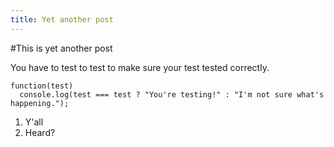 ```yaml
---
title: Yet another post
---
```


#This is yet another post

You have to test to test to make sure your test tested correctly.

    function(test)
      console.log(test === test ? "You're testing!" : "I'm not sure what's happening.");

1. Y'all
2. Heard?